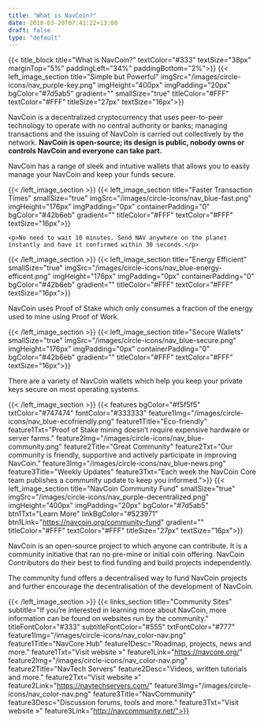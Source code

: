 ```yaml
---
title: "What is NavCoin?"
date: 2018-03-20T07:41:22+13:00
draft: false
type: "default"
---
```

{{< title_block
    title="What is NavCoin?"
    textColor="#333"
    textSize="38px"
    marginTop="5%"
    paddingLeft="34%"
    paddingBottom="2%">}}
{{< left_image_section
    title="Simple but Powerful"
    imgSrc="/images/circle-icons/nav_purple-key.png"
    imgHeight="400px"
    imgPadding="20px"
    bgColor="#7d5ab5"
    gradient=""
    smallSize="true"
    titleColor="#FFF"
    textColor="#FFF"
    titleSize="27px"
    textSize="16px">}}
    <p>NavCoin is a decentralized cryptocurrency that uses peer-to-peer technology to operate with no central authority or banks; managing transactions and the issuing of NavCoin is carried out collectively by the network. <b>NavCoin is open-source; its design is public, nobody owns or controls NavCoin and everyone can take part.</b></p>
    <p>NavCoin has a range of sleek and intuitive wallets that allows you to easily manage your NavCoin and keep your funds secure.</p>
{{< /left_image_section >}}
{{< left_image_section
    title="Faster Transaction Times"
    smallSize="true"
    imgSrc="/images/circle-icons/nav_blue-fast.png"
    imgHeight="176px"
    imgPadding="0px"
    containerPadding="0"
    bgColor="#42b6eb"
    gradient=""
    titleColor="#FFF"
    textColor="#FFF"
    textSize="16px">}}

    <p>No need to wait 10 minutes. Send NAV anywhere on the planet instantly and have it confirmed within 30 seconds.</p>
{{< /left_image_section >}}
{{< left_image_section
    title="Energy Efficient"
    smallSize="true"
    imgSrc="/images/circle-icons/nav_blue-energy-efficent.png"
    imgHeight="176px"
    imgPadding="0px"
    containerPadding="0"
    bgColor="#42b6eb"
    gradient=""
    titleColor="#FFF"
    textColor="#FFF"
    textSize="16px">}}
    <p>NavCoin uses Proof of Stake which only consumes a fraction of the energy used to mine using Proof of Work.</p>
{{< /left_image_section >}}
{{< left_image_section
    title="Secure Wallets"
    smallSize="true"
    imgSrc="/images/circle-icons/nav_blue-secure.png"
    imgHeight="176px"
    imgPadding="0px"
    containerPadding="0"
    bgColor="#42b6eb"
    gradient=""
    titleColor="#FFF"
    textColor="#FFF"
    textSize="16px">}}
    <p>There are a variety of NavCoin wallets which help you keep your private keys secure on most operating systems.</p>
{{< /left_image_section >}}
{{< features
    bgColor="#f5f5f5"
    txtColor="#747474"
    fontColor="#333333"
    feature1Img="/images/circle-icons/nav_blue-ecofriendly.png"
    feature1Title="Eco-friendly"
    feature1Txt="Proof of Stake mining doesn’t require expensive hardware or server farms."
    feature2Img="/images/circle-icons/nav_blue-community.png"
    feature2Title="Great Community"
    feature2Txt="Our community is friendly, supportive and actively participate in improving NavCoin."
    feature3Img="/images/circle-icons/nav_blue-news.png"
    feature3Title="Weekly Updates"
    feature3Txt="Each week the NavCoin Core team publishes a community update to keep you informed.">}}
{{< left_image_section
    title="NavCoin Community Fund"
    smallSize="true"
    imgSrc="/images/circle-icons/nav_purple-decentralized.png"
    imgHeight="400px"
    imgPadding="20px"
    bgColor="#7d5ab5"
    btn1Txt="Learn More"
    linkBgColor="#523971"
    btn1Link="https://navcoin.org/community-fund"
    gradient=""
    titleColor="#FFF"
    textColor="#FFF"
    titleSize="27px"
    textSize="16px">}}
    <p>NavCoin is an open-source project to which anyone can contribute. It is a community initiative that ran no pre-mine or initial coin offering. NavCoin Contributors do their best to find funding and build projects independently.</p>
    <p>The community fund offers a decentralised way to fund NavCoin projects and further encourage the decentralisation of the development of NavCoin.</p>
{{< /left_image_section >}}
{{< links_section
title="Community Sites"
subtitle="If you’re interested in learning more about NavCoin, more information can be found on websites run by the community."
titleFontColor="#333"
subtitleFontColor="#555"
txtFontColor="#777"
feature1Img="/images/circle-icons/nav_color-nav.png"
feature1Title="NavCore Hub"
feature1Desc="Roadmap, projects, news and more."
feature1Txt="Visit website »"
feature1Link="https://navcore.org/"
feature2Img="/images/circle-icons/nav_color-nav.png"
feature2Title="NavTech Servers"
feature2Desc="Videos, written tutorials and more."
feature2Txt="Visit website »"
feature2Link="https://navtechservers.com/"
feature3Img="/images/circle-icons/nav_color-nav.png"
feature3Title="NavCommunity"
feature3Desc="Discussion forums, tools and more."
feature3Txt="Visit website »"
feature3Link="http://navcommunity.net/">}}